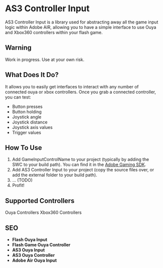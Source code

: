AS3 Controller Input
====================

AS3 Controller Input is a library used for abstracting away all the game input logic within Adobe AIR, allowing you to have a simple interface to use Ouya and Xbox360 controllers within your flash game.

Warning
-------

Work in progress. Use at your own risk.

What Does It Do?
----------------

It allows you to easily get interfaces to interact with any number of connected ouya or xbox controllers. Once you grab a connected controller, you can test:

* Button presses
* Button holding
* Joystick angle
* Joystick distance
* Joystick axis values
* Trigger values

How To Use
----------

1. Add GameInputControlName to your project (typically by adding the SWC to your build path). You can find it in the [Adobe Gaming SDK](http://gaming.adobe.com/technologies/gamingsdk/).
2. Add AS3 Controller Input to your project (copy the source files over, or add the external folder to your build path).
3. ... (TODO)
4. Profit!

Supported Controllers
---------------------

Ouya Controllers
Xbox360 Controllers

SEO
---

* **Flash Ouya Input**
* **Flash Game Ouya Controller**
* **AS3 Ouya Input**
* **AS3 Ouya Controller**
* **Adobe Air Ouya Input**